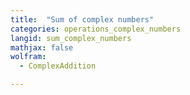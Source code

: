 ```yaml
---
title:  "Sum of complex numbers"
categories: operations_complex_numbers
langid: sum_complex_numbers
mathjax: false
wolfram:
  - ComplexAddition

---
```


<div id='DEMO_ComplexAddition'></div>

